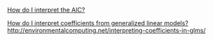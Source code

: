 
[How do I interpret the AIC?](http://www.seascapemodels.org/rstats/2018/04/13/how-to-use-the-AIC.html)

[How do I interpret coefficients from generalized linear models?]()
http://environmentalcomputing.net/interpreting-coefficients-in-glms/